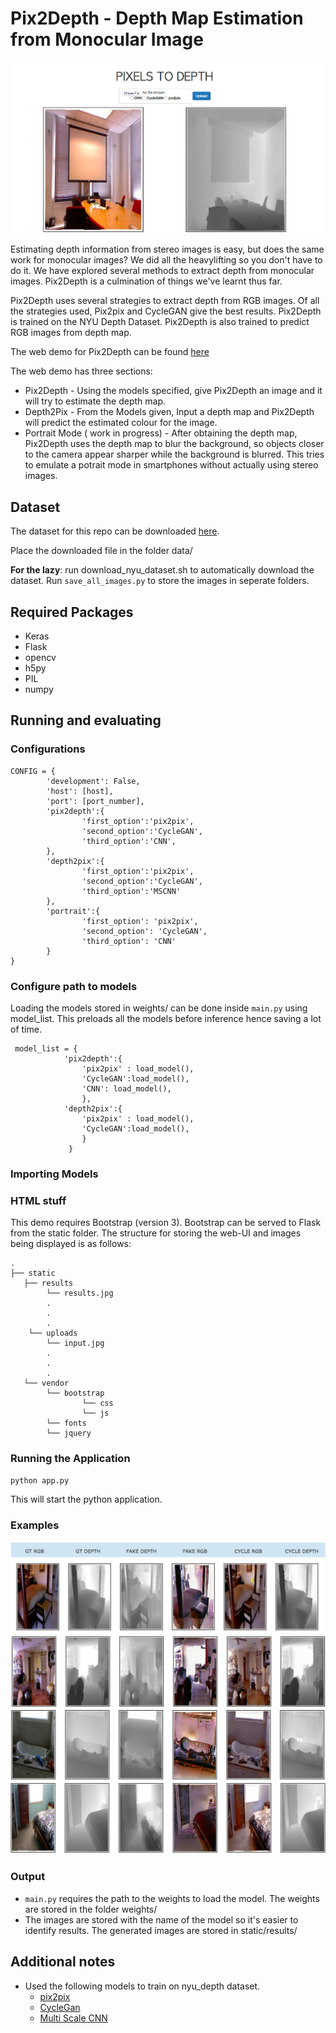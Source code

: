 # Pix2Depth - Depth Map Estimation from Monocular Image

<div style="text-align:center"><img src ="images_readme/landing.png" /></div>

Estimating depth information from stereo images is easy, but does the same work for monocular images?
We did all the heavylifting so you don't have to do it. We have explored several methods to extract depth from monocular images. Pix2Depth is a culmination of things we've learnt thus far.

Pix2Depth uses several strategies to extract depth from RGB images. Of all the strategies used, Pix2pix and CycleGAN give the best results. Pix2Depth is trained on the NYU Depth Dataset. Pix2Depth is also trained to predict RGB images from depth map.

The web demo for Pix2Depth can be found [here](http://128.143.63.199:8010/)

The web demo has three sections:
* Pix2Depth - Using the models specified, give Pix2Depth an image and it will try to estimate the depth map.
* Depth2Pix - From the Models given, Input a depth map and Pix2Depth will predict the estimated colour for the image.
* Portrait Mode ( work in progress) - After obtaining the depth map, Pix2Depth uses the depth map to blur the background, so objects closer to the camera appear sharper while the background is blurred. This tries to emulate a potrait mode in smartphones without actually using stereo images.


## Dataset
The dataset for this repo can be downloaded [here](https://cs.nyu.edu/~silberman/datasets/nyu_depth_v2.html).

Place the downloaded file in the folder data/

**For the lazy**: run download_nyu_dataset.sh to automatically download the dataset. Run  `save_all_images.py` to store the images in seperate folders.

## Required Packages
* Keras
* Flask
* opencv
* h5py
* PIL
* numpy

## Running and evaluating

### Configurations
```
CONFIG = {
        'development': False,
        'host': [host],
        'port': [port_number],
        'pix2depth':{
                'first_option':'pix2pix',
                'second_option':'CycleGAN',
                'third_option':'CNN',
        },
        'depth2pix':{
                'first_option':'pix2pix',
                'second_option':'CycleGAN',
                'third_option':'MSCNN'
        },
        'portrait':{
                'first_option': 'pix2pix',
                'second_option': 'CycleGAN',
                'third_option': 'CNN'
        }
}

```

### Configure path to models

Loading the models stored in weights/ can be done inside `main.py` using model_list. This preloads all the models before inference hence saving a lot of time.

```
 model_list = {  
            'pix2depth':{ 
                'pix2pix' : load_model(),
                'CycleGAN':load_model(),
                'CNN': load_model(),
                },
            'depth2pix':{ 
                'pix2pix' : load_model(),
                'CycleGAN':load_model(),
                }
             }
```


### Importing Models


### HTML stuff

This demo requires Bootstrap (version 3). Bootstrap can be served to Flask from the static folder. The structure for storing the web-UI and images being displayed is as follows:

```
.
├── static
   ├── results
        └── results.jpg
        .
        .
        .
    └── uploads
        └── input.jpg
        .
        .
        .
   └── vendor
        └── bootstrap
                └── css
                └── js
        └── fonts
        └── jquery
```

### Running the Application

`python app.py`

This will start the python application.


### Examples
<div style="text-align:center"><img src ="images_readme/first_example.png" /></div>
<div style="text-align:center"><img src ="images_readme/second_example.png" /></div>
<div style="text-align:center"><img src ="images_readme/third_example.png" /></div>
<div style="text-align:center"><img src ="images_readme/fourth_example.png" /></div>


### Output
- `main.py` requires the path to the weights to load the model. The weights are stored in the folder weights/
- The images are stored with the name of the model so it's easier to identify results. The generated images are stored in static/results/ 

## Additional notes
* Used the following models to train on nyu_depth dataset.
    * [pix2pix](https://github.com/phillipi/pix2pix)
    * [CycleGan](https://github.com/junyanz/CycleGAN)
    * [Multi Scale CNN](https://github.com/alexhagiopol/multiscale-CNN-classifier)

